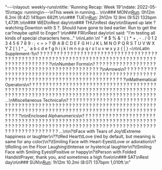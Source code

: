 "---\nlayout: weekly-runs\ntitle: 'Running Recap: Week 19'\ndate:  2022-05-15\ntags: running\n---\nThis week in running... \n\n### MON\n[Run](https://www.strava.com/activities/7119919092): 0h12m 6.2mi (8:42) 141bpm 682ft.\n\n### TUE\n[Run](https://www.strava.com/activities/7119919322): 2h12m 12.9mi (9:52) 132bpm 1,473ft.\n\n### WED\nRest day\n\n### THU\nRest day\n\nStayed up late ? watching Downton with S ?. Should have gone to bed earlier. Run to get the car?maybe uphill to Enger? \n\n### FRI\nRest day\n\nI said: \"I'm testing all kinds of special characters here...\"  \n\nLatin \n! \" # $ % & ' ( ) * + , - . / 0 1 2 3 4 5 6 7 8 9 : ; < = > ? @ A B C D E F G H I J K L M N O P Q R S T U V W X Y Z [ \\ ] ^ _ ` a b c d e f g h i j k l m n o p q r s t u v w x y z { | } ~\n\nLatin Supplement-1\n? ? ? ? ? ? ? ? ? ? ? ? ? ? ? ? ? ? ? ? ? ? ? ? ? ? ? ? ? ? ? ? ? ? ? ? ? ? ? ? ? ? ? ? ? ? ? ? ? ? ? ? ? ? ? ? ? ? ? ? ? ? ? ? ? ? ? ? ? ? ? ? ? ? ? ? ? ? ? ? ? ? ? ? ? ? ? ? ? ? ? ? ? ? ?\n\nNumber Forms\n? ? ? ? ? ? ? ? ? ? ? ? ? ? ? ? ? ? ? ? ? ? ? ? ? ? ? ? ? ? ? ? ? ? ? ? ? ? ? ? ? ? ? ? ? ? ? ?\nArrows\n? ? ? ? ? ? ? ? ? ? ? ? ? ? ? ? ? ? ? ? ? ? ? ? ? ? ? ? ? ? ? ? ? ? ? ? ? ? ? ? ? ? ? ? ? ? ? ? ? ? ? ? ? ? ? ? ? ? ? ? ? ? ? ? ? ? ? ? ? ? ? ? ? ? ? ? ? ? ? ? ? ? ? ? ? ? ? ? ? ? ?\nMathematical Operators\n? ? ? ? ? ? ? ? ? ? ? ? ? ? ? ? ? ? ? ? ? ? ? ? ? ? ? ? ? ? ? ? ? ? ? ? ? ? ? ? ? ? ? ? ? ? ? ? ? ? ? ? ? ? ? ? ? ? ? ? ? ? ? ? ? ? ? ? ? ? ? ? ? ? ? ? ? ? ? ? ? ? ? ? ? ? ? ? ? ? ? ? ? ? ? ? ? ? ? ? ? ? ? ? ? ? ? ? ? ? ? ? ? ? ? ? ? ? ? ? ? ? ? ? ? ? ? ? ...\nMiscellaneous Technical\n? ? ? ? ? ? ? ? ? ? ? ? ? ? ? ? ? ? ? ? ? ? ? ? ? ? ? ? ? ? ? ? ? ? ? ? ? ? ? ? ? ? ? ? ? ? ? ? ? ? ? ? ? ? ? ? ? ? ? ? ? ? ? ? ? ? ? ? ? ? ? ? ? ? ? ? ? ? ? ? ? ? ? ? ? ? ? ? ? ? ? ? ? ? ? ? ? ? ? ? ? ? ? ? ? ? ? ? ? ? ? ? ? ? ? ? ? ? ? ? ? ?\n\nEnclosed Alphanumerics\n? ? ? ? ? ? ? ? ? ? ? ? ? ? ? ? ? ? ? ? ? ? ? ? ? ? ? ? ? ? ? ? ? ? ? ? ? ? ? ? ? ? ? ? ? ? ? ? ? ? ? ? ? ? ? ? ? ? ? ? ? ? ? ? ? ? ? ? ? ? ? ? ? ? ? ? ? ? ? ? ? ? ? ? ? ? ? ? ? ? ? ? ? ? ? ? ? ? ? ? ? ? ? ? ? ? ? ? ? ? ? ? ? ? ? ? ? ? ? ? ? ? ? ? ? ? ? ? ...\n\n?\tFace with Tears of Joy\tExtreme happiness or laughter\n??\tRed Heart\tLove (red by default, but meaning is same for any color)\n?\tSmiling Face with Heart-Eyes\tLove or adoration\n?\tRolling on the Floor Laughing\tIntense or hysterical laughter\n?\tSmiling Face with Smiling Eyes\tPositive or happy\n?\tPerson with Folded Hands\tPrayer, thank you, and sometimes a high five\n\n### SAT\nRest day\n\n### SUN\n[Run](https://www.strava.com/activities/7125437118): 1h12m 10.2mi (8:07) 137bpm 1,010ft.\n"